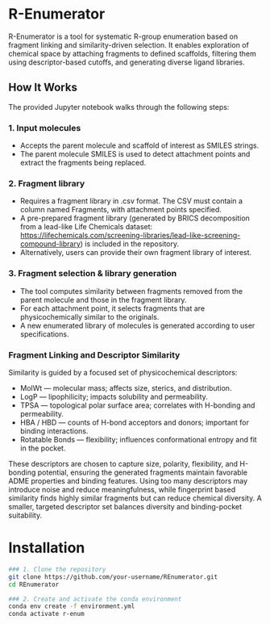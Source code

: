 # R-Enumerator
R-Enumerator is a tool for systematic R-group enumeration based on fragment linking and similarity-driven selection. It enables exploration of chemical space by attaching fragments to defined scaffolds, filtering them using descriptor-based cutoffs, and generating diverse ligand libraries.

## How It Works

The provided Jupyter notebook walks through the following steps:

### 1. Input molecules
- Accepts the parent molecule and scaffold of interest as SMILES strings.
- The parent molecule SMILES is used to detect attachment points and extract the fragments being replaced.
### 2. Fragment library
- Requires a fragment library in .csv format. The CSV must contain a column named Fragments, with attachment points specified.
- A pre-prepared fragment library (generated by BRICS decomposition from a lead-like Life Chemicals dataset: https://lifechemicals.com/screening-libraries/lead-like-screening-compound-library) is included in the repository.
- Alternatively, users can provide their own fragment library of interest.
### 3. Fragment selection & library generation
- The tool computes similarity between fragments removed from the parent molecule and those in the fragment library.
- For each attachment point, it selects fragments that are physicochemically similar to the originals.
- A new enumerated library of molecules is generated according to user specifications.
  
### Fragment Linking and Descriptor Similarity
Similarity is guided by a focused set of physicochemical descriptors:
- MolWt — molecular mass; affects size, sterics, and distribution.
- LogP — lipophilicity; impacts solubility and permeability.
- TPSA — topological polar surface area; correlates with H-bonding and permeability.
- HBA / HBD — counts of H-bond acceptors and donors; important for binding interactions.
- Rotatable Bonds — flexibility; influences conformational entropy and fit in the pocket.

These descriptors are chosen to capture size, polarity, flexibility, and H-bonding potential, ensuring the generated fragments maintain favorable ADME properties and binding features. Using too many descriptors may introduce noise and reduce meaningfulness, while fingerprint based similarity finds highly similar fragments but can reduce chemical diversity. A smaller, targeted descriptor set balances diversity and binding-pocket suitability.



# Installation

```bash
### 1. Clone the repository
git clone https://github.com/your-username/REnumerator.git
cd REnumerator

### 2. Create and activate the conda environment
conda env create -f environment.yml
conda activate r-enum
